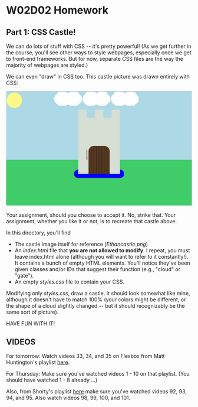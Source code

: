 # W02D02 Homework

## Part 1: CSS Castle!

We can do lots of stuff with CSS -- it's pretty powerful! (As we get further in the course, you'll see other ways to style webpages, especially once we get to front-end frameworks. But for now, separate CSS files are the way the majority of webpages are styled.)

We can even "draw" in CSS too.  This castle picture was drawn entirely with CSS:

![castle](./Ethancastle.png)

Your assignment, should you choose to accept it. No, strike that. Your assignment, whether you like it or not, is to recreate that castle above.

In this directory, you'll find
* The castle image itself for reference (*Ethancastle.png*)
* An *index.html* file that **you are not allowed to modify**. I repeat, you must leave index.html alone (although you will want to refer to it constantly!). It contains a bunch of empty HTML elements. You'll notice they've been given classes and/or IDs that suggest their function (e.g., "cloud" or "gate").
* An empty *styles.css* file to contain your CSS.

Modifying only *styles.css*, draw a castle. It should look somewhat like mine, although it doesn't have to match 100% (your colors might be different, or the shape of a cloud slightly changed -- but it should recognizably be the same sort of picture).

HAVE FUN WITH IT!

## VIDEOS

For tomorrow: Watch videos 33, 34, and 35 on Flexbox from Matt Huntington's playlist [here](https://www.youtube.com/playlist?list=PLdnONIhPScST0Vy4LrIZiYKpFNoxgyH7J).

For Thursday: Make sure you've watched videos 1 - 10 on that playlist. (You should have watched 1 - 8 already ...)

Also, from Shorty's playlist [here](https://www.youtube.com/playlist?list=PLw1xVKFbouelUj3g_56CRAUjGGEU13bPF) make sure you've watched videos 92, 93, 94, and 95. Also watch videos 98, 99, 100, and 101. 
